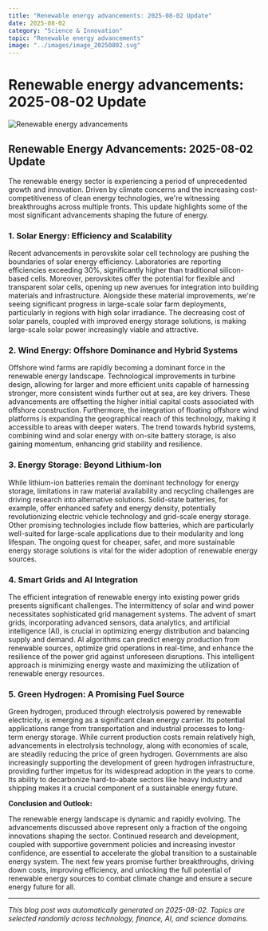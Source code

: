 ```yaml
---
title: "Renewable energy advancements: 2025-08-02 Update"
date: 2025-08-02
category: "Science & Innovation"
topic: "Renewable energy advancements"
image: "../images/image_20250802.svg"
---
```


# Renewable energy advancements: 2025-08-02 Update

![Renewable energy advancements](../images/image_20250802.svg)

## Renewable Energy Advancements: 2025-08-02 Update

The renewable energy sector is experiencing a period of unprecedented growth and innovation.  Driven by climate concerns and the increasing cost-competitiveness of clean energy technologies, we're witnessing breakthroughs across multiple fronts. This update highlights some of the most significant advancements shaping the future of energy.


### 1.  Solar Energy: Efficiency and Scalability

Recent advancements in perovskite solar cell technology are pushing the boundaries of solar energy efficiency.  Laboratories are reporting efficiencies exceeding 30%, significantly higher than traditional silicon-based cells.  Moreover, perovskites offer the potential for flexible and transparent solar cells, opening up new avenues for integration into building materials and infrastructure. Alongside these material improvements, we're seeing significant progress in large-scale solar farm deployments, particularly in regions with high solar irradiance.  The decreasing cost of solar panels, coupled with improved energy storage solutions, is making large-scale solar power increasingly viable and attractive.


### 2.  Wind Energy: Offshore Dominance and Hybrid Systems

Offshore wind farms are rapidly becoming a dominant force in the renewable energy landscape.  Technological improvements in turbine design, allowing for larger and more efficient units capable of harnessing stronger, more consistent winds further out at sea, are key drivers.  These advancements are offsetting the higher initial capital costs associated with offshore construction.  Furthermore, the integration of floating offshore wind platforms is expanding the geographical reach of this technology, making it accessible to areas with deeper waters.  The trend towards hybrid systems, combining wind and solar energy with on-site battery storage, is also gaining momentum, enhancing grid stability and resilience.


### 3.  Energy Storage: Beyond Lithium-Ion

While lithium-ion batteries remain the dominant technology for energy storage, limitations in raw material availability and recycling challenges are driving research into alternative solutions.  Solid-state batteries, for example, offer enhanced safety and energy density, potentially revolutionizing electric vehicle technology and grid-scale energy storage.  Other promising technologies include flow batteries, which are particularly well-suited for large-scale applications due to their modularity and long lifespan.  The ongoing quest for cheaper, safer, and more sustainable energy storage solutions is vital for the wider adoption of renewable energy sources.


### 4.  Smart Grids and AI Integration

The efficient integration of renewable energy into existing power grids presents significant challenges.  The intermittency of solar and wind power necessitates sophisticated grid management systems.  The advent of smart grids, incorporating advanced sensors, data analytics, and artificial intelligence (AI), is crucial in optimizing energy distribution and balancing supply and demand.  AI algorithms can predict energy production from renewable sources, optimize grid operations in real-time, and enhance the resilience of the power grid against unforeseen disruptions. This intelligent approach is minimizing energy waste and maximizing the utilization of renewable energy resources.


### 5.  Green Hydrogen: A Promising Fuel Source

Green hydrogen, produced through electrolysis powered by renewable electricity, is emerging as a significant clean energy carrier.  Its potential applications range from transportation and industrial processes to long-term energy storage.  While current production costs remain relatively high, advancements in electrolysis technology, along with economies of scale, are steadily reducing the price of green hydrogen.  Governments are also increasingly supporting the development of green hydrogen infrastructure, providing further impetus for its widespread adoption in the years to come.  Its ability to decarbonize hard-to-abate sectors like heavy industry and shipping makes it a crucial component of a sustainable energy future.


**Conclusion and Outlook:**

The renewable energy landscape is dynamic and rapidly evolving. The advancements discussed above represent only a fraction of the ongoing innovations shaping the sector. Continued research and development, coupled with supportive government policies and increasing investor confidence, are essential to accelerate the global transition to a sustainable energy system. The next few years promise further breakthroughs, driving down costs, improving efficiency, and unlocking the full potential of renewable energy sources to combat climate change and ensure a secure energy future for all.


---
*This blog post was automatically generated on 2025-08-02. Topics are selected randomly across technology, finance, AI, and science domains.*
